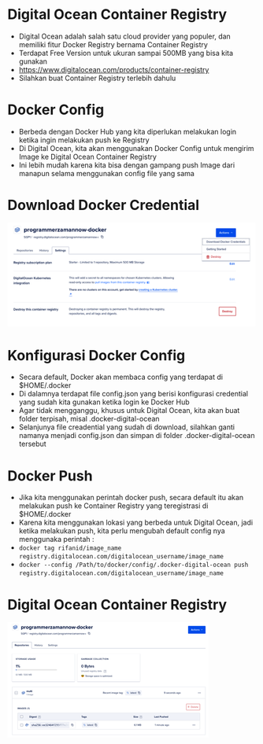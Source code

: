 # Digital Ocean Container Registry

- Digital Ocean adalah salah satu cloud provider yang populer, dan memiliki fitur Docker Registry bernama Container Registry
- Terdapat Free Version untuk ukuran sampai 500MB yang bisa kita gunakan 
- https://www.digitalocean.com/products/container-registry  
- Silahkan buat Container Registry terlebih dahulu 

# Docker Config

- Berbeda dengan Docker Hub yang kita diperlukan melakukan login ketika ingin melakukan push ke Registry
- Di Digital Ocean, kita akan menggunakan Docker Config untuk mengirim Image ke Digital Ocean Container Registry 
- Ini lebih mudah karena kita bisa dengan gampang push Image dari manapun selama menggunakan config file yang sama 

# Download Docker Credential

![img.png](img.png)

# Konfigurasi Docker Config

- Secara default, Docker akan membaca config yang terdapat di $HOME/.docker
- Di dalamnya terdapat file config.json yang berisi konfigurasi credential yang sudah kita gunakan ketika login ke Docker Hub 
- Agar tidak mengganggu, khusus untuk Digital Ocean, kita akan buat folder terpisah, misal .docker-digital-ocean 
- Selanjunya file creadential yang sudah di download, silahkan ganti namanya menjadi config.json dan simpan di folder .docker-digital-ocean tersebut 

# Docker Push

- Jika kita menggunakan perintah docker push, secara default itu akan melakukan push ke Container Registry yang teregistrasi di $HOME/.docker
- Karena kita menggunakan lokasi yang berbeda untuk Digital Ocean, jadi ketika melakukan push, kita perlu mengubah default config nya menggunaka perintah :
- `docker tag rifanid/image_name registry.digitalocean.com/digitalocean_username/image_name`
- `docker --config /Path/to/docker/config/.docker-digital-ocean push registry.digitalocean.com/digitalocean_username/image_name`

# Digital Ocean Container Registry

![img_1.png](img_1.png)